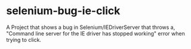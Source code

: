 # selenium-bug-ie-click
A Project that shows a bug in Selenium/IEDriverServer that throws a,
"Command line server for the IE driver has stopped working"
error when trying to click.
